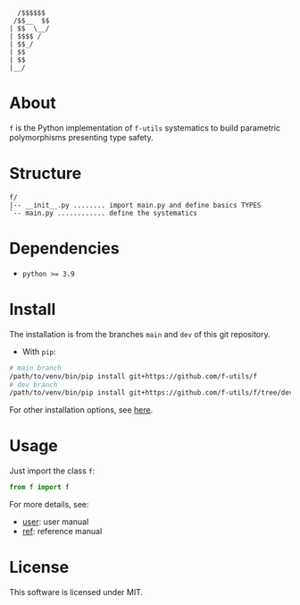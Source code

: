 ```
  /$$$$$$                                             
 /$$__  $$                                            
| $$  \__/
| $$$$ /
| $$_/
| $$
| $$
|__/                                                  
```

# About

`f` is the Python implementation of `f-utils` systematics to build parametric polymorphisms presenting type safety.

# Structure

```
f/
|-- __init__.py ........ import main.py and define basics TYPES
`-- main.py ............ define the systematics
```

# Dependencies

- `python >= 3.9`

# Install

The installation is from the branches `main` and `dev` of this git repository.

- With `pip`:
```bash
# main branch
/path/to/venv/bin/pip install git+https://github.com/f-utils/f
# dev branch
/path/to/venv/bin/pip install git+https://github.com/f-utils/f/tree/dev
```

For other installation options, see [here](https://futils.org/docs/install).

# Usage

Just import the class `f`:

```python
from f import f
```

For more details, see:
- [user](https://futils.org/libs/f/user): user manual
- [ref](https://futils.org/libs/f/ref): reference manual

# License

This software is licensed under MIT. 

